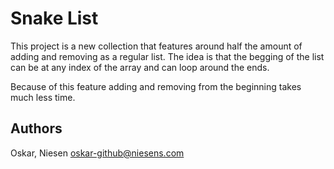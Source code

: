 Snake List
==========
This project is a new collection that features around half the amount of adding and removing as a regular list.
The idea is that the begging of the list can be at any index of the array and can loop around the ends.

Because of this feature adding and removing from the beginning takes much less time.

Authors
-------
Oskar, Niesen
oskar-github@niesens.com